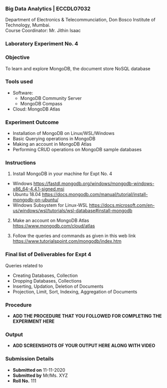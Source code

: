  ### Big Data Analytics | ECCDLO7032 
Department of Electronics & Telecommunciation, 
Don Bosco Institute of Technology, Mumbai.  
Course Coordinator: Mr. Jithin Isaac

### Laboratory Experiment No. 4
 
### Objective  
To learn and explore MongoDB, the document store NoSQL database

### Tools used  
- Software: 
  - MongoDB Community Server
  - MongoDB Compass
- Cloud: MongoDB Atlas

### Experiment Outcome
- Installation of MongoDB on Linux/WSL/Windows
- Basic Querying operations in MongoDB
- Making an account in MongoDB Atlas
- Performing CRUD operations on MongoDB sample databases

### Instructions

1. Install MongoDB in your machine for Expt No. 4
  - Windows https://fastdl.mongodb.org/windows/mongodb-windows-x86_64-4.4.1-signed.msi
  - Ubuntu 18.04 https://docs.mongodb.com/manual/tutorial/install-mongodb-on-ubuntu/
  - Windows Subsystem for Linux-WSL https://docs.microsoft.com/en-us/windows/wsl/tutorials/wsl-database#install-mongodb

2. Make an account on MongoDB Atlas https://www.mongodb.com/cloud/atlas

3. Follow the queries and commands as given in this web link https://www.tutorialspoint.com/mongodb/index.htm

### Final list of Deliverables for Expt 4  

Queries related to
  - Creating Databases, Collection 
  - Dropping Databases, Collections 
  - Inserting, Updation, Deletion of Documents
  - Projection, Limit, Sort, Indexing, Aggregation of Documents

### Procedure 
- **ADD THE PROCEDURE THAT YOU FOLLOWED FOR COMPLETING THE EXPERIMENT HERE**

### Output
- **ADD SCREENSHOTS OF YOUR OUTPUT HERE ALONG WITH VIDEO**  

### Submission Details
- **Submitted on** 11-11-2020
- **Submitted by** Mr/Ms. XYZ
- **Roll No.** 111
